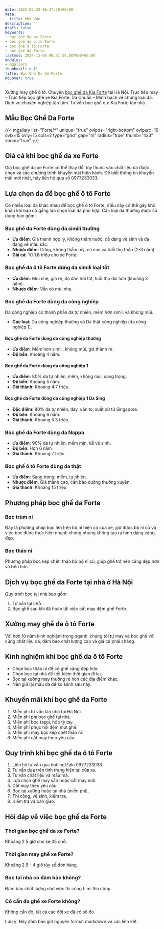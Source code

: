 ```yaml
---
date: 2022-05-22 06:37:28+00:00
meta:
  title: Kho Ván 
description: ''
draft: false
keywords:
- bọc ghế da xe Forte
- bọc ghế da ô tô Forte
- bọc ghế ô tô Forte
- bọc ghế da Forte
lastmod: 2024-11-05 06:51:58.687000+00:00
modules:
- mgallery
thumbnail: null
title: Bọc Ghế Da Xe Forte
noCover: true
---
```


Xưởng may ghế ô tô. Chuyên [bọc ghế da Kia Forte](https://bocgheoto.vn/kia/boc-ghe-da-xe-kia-forte.html/) tại Hà Nội. Trực tiếp may - Trực tiếp bọc ghế xe Kia Forte. Da Chuẩn – Minh bạch về chủng loại da. Dịch vụ chuyên nghiệp tận tâm. Tư vấn bọc ghế oto Kia Forte tận nhà.

## Mẫu Bọc Ghế Da Forte
{{< mgallery list="Forte/*" unique="true" ovlpos="right-bottom" ovlperc=10 ovlx=15 ovly=15 cols=2 type="grid" gap="m" radius="true" thumb="4x3" zoom="true" >}}

## Giá cả khi bọc ghế da xe Forte

Giá bọc ghế da xe Forte có thể thay đổi tùy thuộc vào chất liệu da được chọn và các chương trình khuyến mãi hiện hành. Để biết thông tin khuyến mãi mới nhất, hãy liên hệ qua số 0977233033.

## Lựa chọn da để bọc ghế ô tô Forte

Có nhiều loại da khác nhau để bọc ghế ô tô Forte, điều này có thể gây khó khăn khi bạn cố gắng lựa chọn loại da phù hợp. Các loại da thường được sử dụng bao gồm:

### Bọc ghế da Forte dùng da simili thường
- **Ưu điểm**: Giá thành hợp lý, không thấm nước, dễ dàng vệ sinh và đa dạng về màu sắc.
- **Nhược điểm**: Cứng, không thẩm mỹ, có mùi và tuổi thọ thấp (2-3 năm).
- **Giá cả**: Từ 1.6 triệu cho xe Forte.

### Bọc ghế da ô tô Forte dùng da simili loại tốt
- **Ưu điểm**: Mùi nhẹ, giá rẻ, độ đàn hồi tốt, tuổi thọ dài hơn (khoảng 3 năm).
- **Nhược điểm**: Vẫn có mùi nhẹ.

### Bọc ghế da Forte dùng da công nghiệp
Da công nghiệp có thành phần da tự nhiên, mềm hơn simili và không mùi.
- **Các loại**: Da công nghiệp thường và Da thật công nghiệp (da công nghiệp 1).

#### Bọc ghế da Forte dùng da công nghiệp thường
- **Ưu điểm**: Mềm hơn simili, không mùi, giá thành rẻ.
- **Độ bền**: Khoảng 4 năm.

#### Bọc ghế da Forte dùng da công nghiệp 1
- **Ưu điểm**: 80% da tự nhiên, mềm, không mùi, sang trọng.
- **Độ bền**: Khoảng 5 năm.
- **Giá thành**: Khoảng 4.7 triệu.

#### Bọc ghế da Forte dùng da công nghiệp 1 Da Sing
- **Đặc điểm**: 80% da tự nhiên, dày, vân to, xuất xứ từ Singapore.
- **Độ bền**: Khoảng 6 năm.
- **Giá thành**: Khoảng 5.3 triệu.

### Bọc ghế da Forte dùng da Nappa
- **Ưu điểm**: 90% da tự nhiên, mềm mịn, dễ vệ sinh.
- **Độ bền**: Hơn 6 năm.
- **Giá thành**: Khoảng 7 triệu.

### Bọc ghế ô tô Forte dùng da thật
- **Ưu điểm**: Sang trọng, mềm, tự nhiên.
- **Nhược điểm**: Giá thành cao, cần bảo dưỡng thường xuyên.
- **Giá thành**: Khoảng 15 triệu.

## Phương pháp bọc ghế da Forte

### Bọc trùm nỉ
Đây là phương pháp bọc lên trên bộ nỉ hiện có của xe, giữ được bộ nỉ cũ và việc bọc được thực hiện nhanh chóng nhưng không tạo ra hình dáng căng đẹp.

### Bọc tháo nỉ
Phương pháp bọc kẹp chết, tháo bỏ bộ nỉ cũ, giúp ghế trở nên căng đẹp hơn và bền hơn.

## Dịch vụ bọc ghế da Forte tại nhà ở Hà Nội

Quy trình bọc tại nhà bao gồm: 
1. Tư vấn tại chỗ.
2. Bọc ghế sau khi đã hoàn tất việc cắt may đệm ghế Forte.

## Xưởng may ghế da ô tô Forte

Với hơn 10 năm kinh nghiệm trong ngành, chúng tôi tự may và bọc ghế với cùng chất liệu da, đảm bảo chất lượng cao và giá cả phải chăng.

## Kinh nghiệm khi bọc ghế da ô tô Forte
- Chọn bọc tháo nỉ để có ghế căng đẹp hơn.
- Chọn bọc tại nhà để tiết kiệm thời gian đi lại.
- Bọc tại xưởng may thường rẻ hơn các địa điểm khác.
- Nên giữ lại mẫu da để so sánh sau này.

## Khuyến mãi khi bọc ghế da Forte
1. Miễn phí tư vấn tận nhà tại Hà Nội.
2. Miễn phí phí bọc ghế tại nhà.
3. Miễn phí bọc tappi, hộp tỳ tay.
4. Miễn phí phục hồi đệm mút ghế.
5. Miễn phí may bọc kẹp chết tháo nỉ.
6. Miễn phí cắt may theo yêu cầu.

## Quy trình khi bọc ghế da ô tô Forte
1. Liên hệ tư vấn qua hotline/Zalo 0977233033.
2. Tư vấn dựa trên tình trạng hiện tại của xe.
3. Tư vấn chất liệu và mẫu mã.
4. Lựa chọn ghế may sẵn hoặc cắt may mới.
5. Cắt may theo yêu cầu.
6. Bọc tại xưởng hoặc tại nhà (miễn phí).
7. Thi công, vệ sinh, kiểm tra.
8. Kiểm tra và bàn giao.

## Hỏi đáp về việc bọc ghế da Forte

### Thời gian bọc ghế da xe Forte?
Khoảng 2.5 giờ cho xe 05 chỗ.

### Thời gian may ghế xe Forte?
Khoảng 2.5 - 4 giờ tùy số đơn hàng.

### Bọc tại nhà có đảm bảo không?
Đảm bảo chất lượng nhờ việc thi công tỉ mỉ thủ công.

### Có cần đo ghế xe Forte không?
Không cần đo, tất cả các đời xe đã có số đo. 

Lưu ý: Hãy đảm bảo giữ nguyên format markdown và các liên kết.